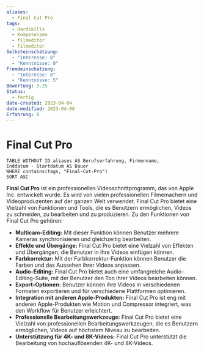 ```yaml
---
aliases:
  - Final Cut Pro
tags:
  - Hardskills
  - Kompetenzen
  - filmeditor
  - filmeditor
Selbsteinschätzung:
  - "Interesse: 0"
  - "Kenntnisse: 0"
Fremdeinschätzung:
  - "Interesse: 8"
  - "Kenntnisse: 5"
Bewertung: 3.25
Status:
  - fertig
date-created: 2023-04-04
date-modified: 2023-04-08
Erfahrung: 0
---
```


# Final Cut Pro

```dataview
TABLE WITHOUT ID aliases AS Berufserfahrung, Firmenname,
Enddatum - Startdatum AS Dauer
WHERE contains(tags, "Final-Cut-Pro")
SORT ASC
```

**Final Cut Pro** ist ein professionelles Videoschnittprogramm, das von Apple Inc. entwickelt wurde. Es wird von vielen professionellen Filmemachern und Videoproduzenten auf der ganzen Welt verwendet. Final Cut Pro bietet eine Vielzahl von Funktionen und Tools, die es Benutzern ermöglichen, Videos zu schneiden, zu bearbeiten und zu produzieren. Zu den Funktionen von Final Cut Pro gehören:

- **Multicam-Editing:** Mit dieser Funktion können Benutzer mehrere Kameras synchronisieren und gleichzeitig bearbeiten.
- **Effekte und Übergänge:** Final Cut Pro bietet eine Vielzahl von Effekten und Übergängen, die Benutzer in ihre Videos einfügen können.
- **Farbkorrektur:** Mit der Farbkorrektur-Funktion können Benutzer die Farben und das Aussehen ihrer Videos anpassen.
- **Audio-Editing:** Final Cut Pro bietet auch eine umfangreiche Audio-Editing-Suite, mit der Benutzer den Ton ihrer Videos bearbeiten können.
- **Export-Optionen:** Benutzer können ihre Videos in verschiedenen Formaten exportieren und für verschiedene Plattformen optimieren.
- **Integration mit anderen Apple-Produkten:** Final Cut Pro ist eng mit anderen Apple-Produkten wie Motion und Compressor integriert, was den Workflow für Benutzer erleichtert.
- **Professionelle Bearbeitungswerkzeuge:** Final Cut Pro bietet eine Vielzahl von professionellen Bearbeitungswerkzeugen, die es Benutzern ermöglichen, Videos auf höchstem Niveau zu bearbeiten.
- **Unterstützung für 4K- und 8K-Videos:** Final Cut Pro unterstützt die Bearbeitung von hochauflösenden 4K- und 8K-Videos.
